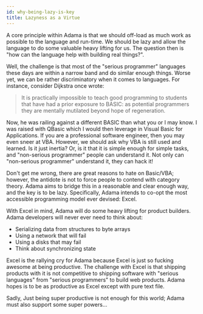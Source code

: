 ```yaml
---
id: why-being-lazy-is-key
title: Lazyness as a Virtue
---
```


A core principle within Adama is that we should off-load as much work as possible to the language and run-time. We should be lazy and allow the language to do some valuable heavy lifting for us. The question then is "how can the language help with building real things?".

Well, the challenge is that most of the "serious programmer" languages these days are within a narrow band and do similar enough things. Worse yet, we can be rather discriminatory when it comes to languages. For instance, consider Dijkstra once wrote:

> It is practically impossible to teach good programming to students that have had a prior exposure to BASIC: as potential programmers they are mentally mutilated beyond hope of regeneration.

Now, he was railing against a different BASIC than what you or I may know. I was raised with QBasic which I would then leverage in Visual Basic for Applications. If you are a professional software engineer, then you may even sneer at VBA. However, we should ask why VBA is still used and learned. Is it just inertia? Or, is it that it is simple enough for simple tasks, and "non-serious programmer" people can understand it. Not only can "non-serious programmer" understand it, they can hack it!

Don't get me wrong, there are great reasons to hate on Basic/VBA; however, the antidote is not to force people to contend with category theory. Adama aims to bridge this in a reasonable and clear enough way, and the key is to be lazy. Specifically, Adama intends to co-opt the most accessible programming model ever devised: Excel.

With Excel in mind, Adama will do some heavy lifting for product builders. Adama developers will never ever need to think about:
* Serializing data from structures to byte arrays
* Using a network that will fail
* Using a disks that may fail
* Think about synchronizing state

Excel is the rallying cry for Adama because Excel is just so fucking awesome at being productive. The challenge with Excel is that shipping products with it is not competitive to shipping software with "serious languages" from "serious programmers" to build web products. Adama hopes is to be as productive as Excel except with pure text file.

Sadly, Just being super productive is not enough for this world; Adama must also support some super powers...